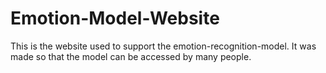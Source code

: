 # Emotion-Model-Website
This is the website used to support the emotion-recognition-model. It was made so that the model can be accessed by many people. 
